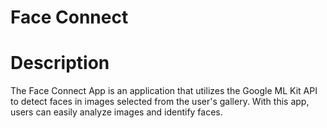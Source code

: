 # Face Connect

# Description
The Face Connect App is an application that utilizes the Google ML Kit API to detect faces in images selected from the user's gallery. With this app, users can easily analyze images and identify faces.
